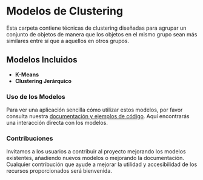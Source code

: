 # Modelos de Clustering

Esta carpeta contiene técnicas de clustering diseñadas para agrupar un conjunto de objetos de manera que los objetos en el mismo grupo sean más similares entre sí que a aquellos en otros grupos.

## Modelos Incluidos

- **K-Means**
- **Clustering Jerárquico**

### Uso de los Modelos

Para ver una aplicación sencilla cómo utilizar estos modelos, por favor consulta nuestra [documentación y ejemplos de código](URL_AQUI). Aquí encontrarás una interacción directa con los modelos.

### Contribuciones

Invitamos a los usuarios a contribuir al proyecto mejorando los modelos existentes, añadiendo nuevos modelos o mejorando la documentación. Cualquier contribución que ayude a mejorar la utilidad y accesibilidad de los recursos proporcionados será bienvenida.
